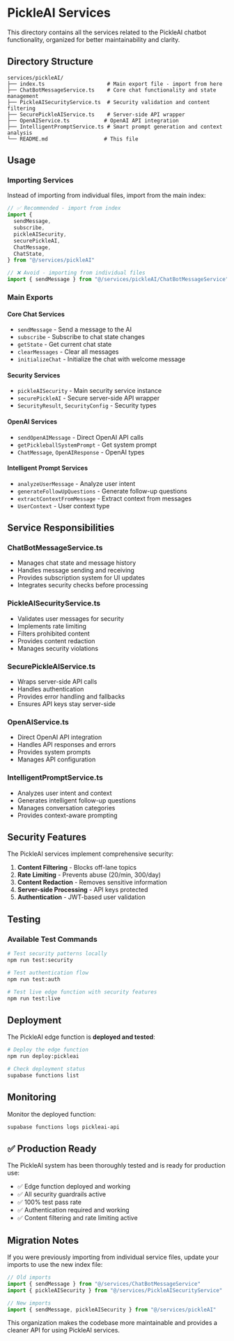 # PickleAI Services

This directory contains all the services related to the PickleAI chatbot functionality, organized for better maintainability and clarity.

## Directory Structure

```
services/pickleAI/
├── index.ts                    # Main export file - import from here
├── ChatBotMessageService.ts    # Core chat functionality and state management
├── PickleAISecurityService.ts  # Security validation and content filtering
├── SecurePickleAIService.ts    # Server-side API wrapper
├── OpenAIService.ts           # OpenAI API integration
├── IntelligentPromptService.ts # Smart prompt generation and context analysis
└── README.md                  # This file
```

## Usage

### Importing Services

Instead of importing from individual files, import from the main index:

```typescript
// ✅ Recommended - import from index
import {
  sendMessage,
  subscribe,
  pickleAISecurity,
  securePickleAI,
  ChatMessage,
  ChatState,
} from "@/services/pickleAI"

// ❌ Avoid - importing from individual files
import { sendMessage } from "@/services/pickleAI/ChatBotMessageService"
```

### Main Exports

#### Core Chat Services

- `sendMessage` - Send a message to the AI
- `subscribe` - Subscribe to chat state changes
- `getState` - Get current chat state
- `clearMessages` - Clear all messages
- `initializeChat` - Initialize the chat with welcome message

#### Security Services

- `pickleAISecurity` - Main security service instance
- `securePickleAI` - Secure server-side API wrapper
- `SecurityResult`, `SecurityConfig` - Security types

#### OpenAI Services

- `sendOpenAIMessage` - Direct OpenAI API calls
- `getPickleballSystemPrompt` - Get system prompt
- `ChatMessage`, `OpenAIResponse` - OpenAI types

#### Intelligent Prompt Services

- `analyzeUserMessage` - Analyze user intent
- `generateFollowUpQuestions` - Generate follow-up questions
- `extractContextFromMessage` - Extract context from messages
- `UserContext` - User context type

## Service Responsibilities

### ChatBotMessageService.ts

- Manages chat state and message history
- Handles message sending and receiving
- Provides subscription system for UI updates
- Integrates security checks before processing

### PickleAISecurityService.ts

- Validates user messages for security
- Implements rate limiting
- Filters prohibited content
- Provides content redaction
- Manages security violations

### SecurePickleAIService.ts

- Wraps server-side API calls
- Handles authentication
- Provides error handling and fallbacks
- Ensures API keys stay server-side

### OpenAIService.ts

- Direct OpenAI API integration
- Handles API responses and errors
- Provides system prompts
- Manages API configuration

### IntelligentPromptService.ts

- Analyzes user intent and context
- Generates intelligent follow-up questions
- Manages conversation categories
- Provides context-aware prompting

## Security Features

The PickleAI services implement comprehensive security:

1. **Content Filtering** - Blocks off-lane topics
2. **Rate Limiting** - Prevents abuse (20/min, 300/day)
3. **Content Redaction** - Removes sensitive information
4. **Server-side Processing** - API keys protected
5. **Authentication** - JWT-based user validation

## Testing

### Available Test Commands

```bash
# Test security patterns locally
npm run test:security

# Test authentication flow
npm run test:auth

# Test live edge function with security features
npm run test:live
```

## Deployment

The PickleAI edge function is **deployed and tested**:

```bash
# Deploy the edge function
npm run deploy:pickleai

# Check deployment status
supabase functions list
```

## Monitoring

Monitor the deployed function:

```bash
supabase functions logs pickleai-api
```

## ✅ **Production Ready**

The PickleAI system has been thoroughly tested and is ready for production use:

- ✅ Edge function deployed and working
- ✅ All security guardrails active
- ✅ 100% test pass rate
- ✅ Authentication required and working
- ✅ Content filtering and rate limiting active

## Migration Notes

If you were previously importing from individual service files, update your imports to use the new index file:

```typescript
// Old imports
import { sendMessage } from "@/services/ChatBotMessageService"
import { pickleAISecurity } from "@/services/PickleAISecurityService"

// New imports
import { sendMessage, pickleAISecurity } from "@/services/pickleAI"
```

This organization makes the codebase more maintainable and provides a cleaner API for using PickleAI services.
